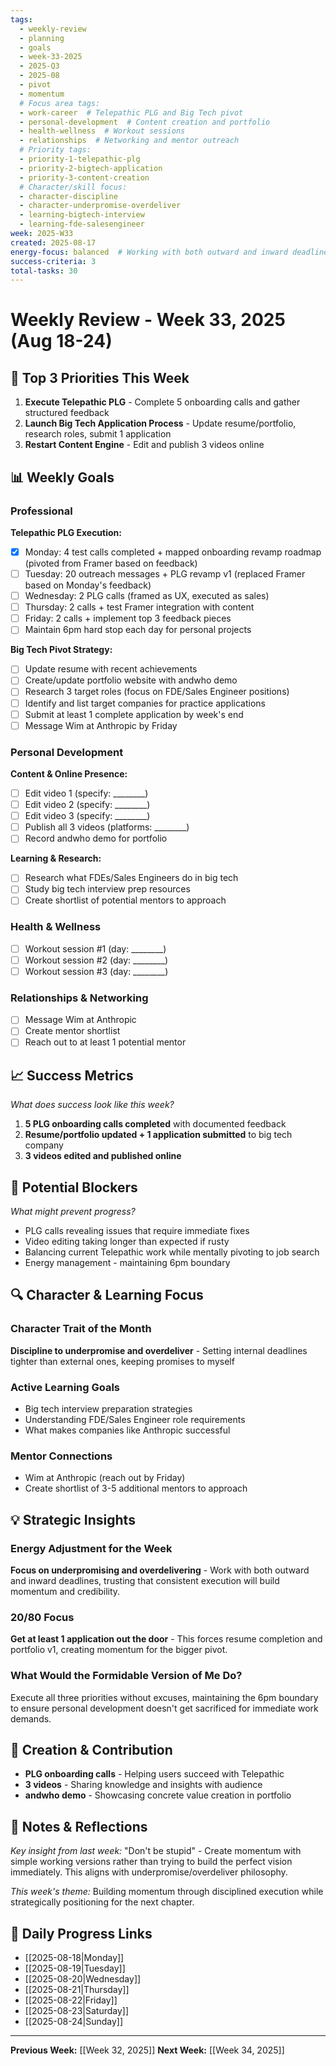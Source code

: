 ```yaml
---
tags: 
  - weekly-review 
  - planning
  - goals
  - week-33-2025
  - 2025-Q3
  - 2025-08
  - pivot
  - momentum
  # Focus area tags:
  - work-career  # Telepathic PLG and Big Tech pivot
  - personal-development  # Content creation and portfolio
  - health-wellness  # Workout sessions
  - relationships  # Networking and mentor outreach
  # Priority tags:
  - priority-1-telepathic-plg
  - priority-2-bigtech-application
  - priority-3-content-creation
  # Character/skill focus:
  - character-discipline
  - character-underpromise-overdeliver
  - learning-bigtech-interview
  - learning-fde-salesengineer
week: 2025-W33
created: 2025-08-17
energy-focus: balanced  # Working with both outward and inward deadlines
success-criteria: 3
total-tasks: 30
---
```


# Weekly Review - Week 33, 2025 (Aug 18-24)

## 🎯 Top 3 Priorities This Week
1. **Execute Telepathic PLG** - Complete 5 onboarding calls and gather structured feedback
2. **Launch Big Tech Application Process** - Update resume/portfolio, research roles, submit 1 application
3. **Restart Content Engine** - Edit and publish 3 videos online

## 📊 Weekly Goals

### Professional
**Telepathic PLG Execution:**
- [x] Monday: 4 test calls completed + mapped onboarding revamp roadmap (pivoted from Framer based on feedback)
- [ ] Tuesday: 20 outreach messages + PLG revamp v1 (replaced Framer based on Monday's feedback)
- [ ] Wednesday: 2 PLG calls (framed as UX, executed as sales)
- [ ] Thursday: 2 calls + test Framer integration with content
- [ ] Friday: 2 calls + implement top 3 feedback pieces
- [ ] Maintain 6pm hard stop each day for personal projects

**Big Tech Pivot Strategy:**
- [ ] Update resume with recent achievements
- [ ] Create/update portfolio website with andwho demo
- [ ] Research 3 target roles (focus on FDE/Sales Engineer positions)
- [ ] Identify and list target companies for practice applications
- [ ] Submit at least 1 complete application by week's end
- [ ] Message Wim at Anthropic by Friday

### Personal Development
**Content & Online Presence:**
- [ ] Edit video 1 (specify: ________)
- [ ] Edit video 2 (specify: ________)
- [ ] Edit video 3 (specify: ________)
- [ ] Publish all 3 videos (platforms: ________)
- [ ] Record andwho demo for portfolio

**Learning & Research:**
- [ ] Research what FDEs/Sales Engineers do in big tech
- [ ] Study big tech interview prep resources
- [ ] Create shortlist of potential mentors to approach

### Health & Wellness
- [ ] Workout session #1 (day: ________)
- [ ] Workout session #2 (day: ________)
- [ ] Workout session #3 (day: ________)

### Relationships & Networking
- [ ] Message Wim at Anthropic
- [ ] Create mentor shortlist
- [ ] Reach out to at least 1 potential mentor

## 📈 Success Metrics
*What does success look like this week?*
1. **5 PLG onboarding calls completed** with documented feedback
2. **Resume/portfolio updated + 1 application submitted** to big tech company
3. **3 videos edited and published online**

## 🚧 Potential Blockers
*What might prevent progress?*
- PLG calls revealing issues that require immediate fixes
- Video editing taking longer than expected if rusty
- Balancing current Telepathic work while mentally pivoting to job search
- Energy management - maintaining 6pm boundary

## 🔍 Character & Learning Focus

### Character Trait of the Month
**Discipline to underpromise and overdeliver** - Setting internal deadlines tighter than external ones, keeping promises to myself

### Active Learning Goals
- Big tech interview preparation strategies
- Understanding FDE/Sales Engineer role requirements
- What makes companies like Anthropic successful

### Mentor Connections
- Wim at Anthropic (reach out by Friday)
- Create shortlist of 3-5 additional mentors to approach

## 💡 Strategic Insights

### Energy Adjustment for the Week
**Focus on underpromising and overdelivering** - Work with both outward and inward deadlines, trusting that consistent execution will build momentum and credibility.

### 20/80 Focus
**Get at least 1 application out the door** - This forces resume completion and portfolio v1, creating momentum for the bigger pivot.

### What Would the Formidable Version of Me Do?
Execute all three priorities without excuses, maintaining the 6pm boundary to ensure personal development doesn't get sacrificed for immediate work demands.

## 🎨 Creation & Contribution
- **PLG onboarding calls** - Helping users succeed with Telepathic
- **3 videos** - Sharing knowledge and insights with audience
- **andwho demo** - Showcasing concrete value creation in portfolio

## 📝 Notes & Reflections
*Key insight from last week:* "Don't be stupid" - Create momentum with simple working versions rather than trying to build the perfect vision immediately. This aligns with underpromise/overdeliver philosophy.

*This week's theme:* Building momentum through disciplined execution while strategically positioning for the next chapter.

## 🔗 Daily Progress Links
- [[2025-08-18|Monday]]
- [[2025-08-19|Tuesday]]
- [[2025-08-20|Wednesday]]
- [[2025-08-21|Thursday]]
- [[2025-08-22|Friday]]
- [[2025-08-23|Saturday]]
- [[2025-08-24|Sunday]]

---
**Previous Week:** [[Week 32, 2025]]
**Next Week:** [[Week 34, 2025]]